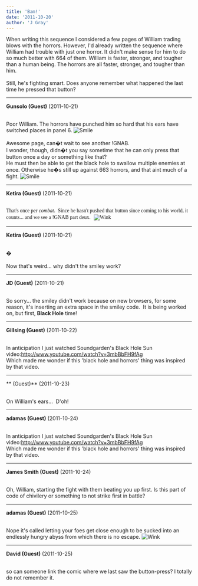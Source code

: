 ```yaml
---
title: 'Bam!'
date: '2011-10-20'
author: 'J Gray'
---
```


When writing this sequence I considered a few pages of William trading blows with the horrors. However, I'd already written the sequence where William had trouble with just one horror. It didn't make sense for him to do so much better with 664 of them. William is faster, stronger, and tougher than a human being. The horrors are all faster, stronger, and tougher than him.<br><br>Still, he's fighting smart. Does anyone remember what happened the last time he pressed that button?<br>

---
**Gunsolo (Guest)** (2011-10-21)

<br> Poor William. The horrors have punched him so hard that his ears have switched places in panel 6. <img src="/smilies/smile.gif" alt="Smile" border="0"><br><br>Awesome page, can�t wait to see another !GNAB.<br>I wonder, though, didn�t you say sometime that he can only press that button once a day or something like that?<br>He must then be able to get the black hole to swallow multiple enemies at once. Otherwise he�s still up against 663 horrors, and that aint much of a fight. <img src="/smilies/smile.gif" alt="Smile" border="0"><br>

---
**Ketira (Guest)** (2011-10-21)

<br> <span style="font-family: Verdana;">That's once per <span style="font-style: italic;">combat</span>.&nbsp; Since he hasn't pushed that button since coming to his world, it counts... and we see a !GNAB part deux.&nbsp; <img alt=" Wink " src="%20/smilies/wink1.gif%20" border="0" hspace="2" vspace="2"><br></span>

---
**Ketira (Guest)** (2011-10-21)

<br> �<br><br>Now that's weird... why didn't the smiley work?<br>

---
**JD (Guest)** (2011-10-21)

<br> So sorry... the smiley didn't work because on new browsers, for some reason, it's inserting an extra space in the smiley code.&nbsp; It is being worked on, but first, <span style="font-weight: bold;">Black Hole</span> time!<br>

---
**Gillsing (Guest)** (2011-10-22)

<br>In anticipation I just watched Soundgarden's Black Hole Sun video:http://www.youtube.com/watch?v=3mbBbFH9fAg<br>Which made me wonder if this 'black hole and horrors' thing was inspired by that video.

---
** (Guest)** (2011-10-23)

<br> On William's ears...&nbsp; D'oh!<br>

---
**adamas (Guest)** (2011-10-24)

<br>In anticipation I just watched Soundgarden's Black Hole Sun video:http://www.youtube.com/watch?v=3mbBbFH9fAg<br>Which made me wonder if this 'black hole and horrors' thing was inspired by that video.

---
**James Smith (Guest)** (2011-10-24)

<br> Oh, William, starting the fight with them beating you up first. Is this part of code of chivilery or something to not strike first in battle?<br>

---
**adamas (Guest)** (2011-10-25)

<br> Nope it's called letting your foes get close enough to be sucked into an endlessly hungry abyss from which there is no escape. <img src="/smilies/wink1.gif" alt="Wink" border="0"><br>

---
**David (Guest)** (2011-10-25)

<br> so can someone link the comic where we last saw the button-press? I totally do not remember it.

